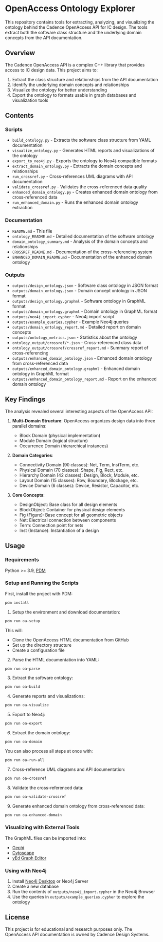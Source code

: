 # OpenAccess Ontology Explorer

This repository contains tools for extracting, analyzing, and visualizing the ontology behind the Cadence OpenAccess API for IC design. The tools extract both the software class structure and the underlying domain concepts from the API documentation.

## Overview

The Cadence OpenAccess API is a complex C++ library that provides access to IC design data. This project aims to:

1. Extract the class structure and relationships from the API documentation
2. Identify the underlying domain concepts and relationships
3. Visualize the ontology for better understanding
4. Export the ontology to formats usable in graph databases and visualization tools

## Contents

### Scripts

- `build_ontology.py` - Extracts the software class structure from YAML documentation
- `visualize_ontology.py` - Generates HTML reports and visualizations of the ontology
- `export_to_neo4j.py` - Exports the ontology to Neo4j-compatible formats
- `extract_domain_ontology.py` - Extracts the domain concepts and relationships
- `run_crossref.py` - Cross-references UML diagrams with API documentation
- `validate_crossref.py` - Validates the cross-referenced data quality
- `enhanced_domain_ontology.py` - Creates enhanced domain ontology from cross-referenced data
- `run_enhanced_domain.py` - Runs the enhanced domain ontology extraction

### Documentation

- `README.md` - This file
- `ontology_README.md` - Detailed documentation of the software ontology
- `domain_ontology_summary.md` - Analysis of the domain concepts and relationships
- `CROSSREF_README.md` - Documentation of the cross-referencing system
- `ENHANCED_DOMAIN_README.md` - Documentation of the enhanced domain ontology

### Outputs

- `outputs/design_ontology.json` - Software class ontology in JSON format
- `outputs/domain_ontology.json` - Domain concept ontology in JSON format
- `outputs/design_ontology.graphml` - Software ontology in GraphML format
- `outputs/domain_ontology.graphml` - Domain ontology in GraphML format
- `outputs/neo4j_import.cypher` - Neo4j import script
- `outputs/example_queries.cypher` - Example Neo4j queries
- `outputs/domain_ontology_report.md` - Detailed report on domain concepts
- `outputs/ontology_metrics.json` - Statistics about the ontology
- `ontology_output/crossref/*.json` - Cross-referenced class data
- `ontology_output/crossref/crossref_report.md` - Summary report of cross-referencing
- `outputs/enhanced_domain_ontology.json` - Enhanced domain ontology from cross-referenced data
- `outputs/enhanced_domain_ontology.graphml` - Enhanced domain ontology in GraphML format
- `outputs/enhanced_domain_ontology_report.md` - Report on the enhanced domain ontology

## Key Findings

The analysis revealed several interesting aspects of the OpenAccess API:

1. **Multi-Domain Structure**: OpenAccess organizes design data into three parallel domains:
   - Block Domain (physical implementation)
   - Module Domain (logical structure)
   - Occurrence Domain (hierarchical instances)

2. **Domain Categories**:
   - Connectivity Domain (90 classes): Net, Term, InstTerm, etc.
   - Physical Domain (70 classes): Shape, Fig, Rect, etc.
   - Hierarchy Domain (42 classes): Design, Block, Module, etc.
   - Layout Domain (15 classes): Row, Boundary, Blockage, etc.
   - Device Domain (6 classes): Device, Resistor, Capacitor, etc.

3. **Core Concepts**:
   - DesignObject: Base class for all design elements
   - BlockObject: Container for physical design elements
   - Fig (Figure): Base concept for all geometric objects
   - Net: Electrical connection between components
   - Term: Connection point for nets
   - Inst (Instance): Instantiation of a design

## Usage

### Requirements

Python >= 3.9, [PDM](https://pdm-project.org/en/latest/)

### Setup and Running the Scripts

First, install the project with PDM:

```bash
pdm install
```

1. Setup the environment and download documentation:
```bash
pdm run oa-setup
```
This will:
- Clone the OpenAccess HTML documentation from GitHub
- Set up the directory structure
- Create a configuration file

2. Parse the HTML documentation into YAML:
```bash
pdm run oa-parse
```

3. Extract the software ontology:
```bash
pdm run oa-build
```

4. Generate reports and visualizations:
```bash
pdm run oa-visualize
```

5. Export to Neo4j:
```bash
pdm run oa-export
```

6. Extract the domain ontology:
```bash
pdm run oa-domain
```

You can also process all steps at once with:
```bash
pdm run oa-run-all
```

7. Cross-reference UML diagrams and API documentation:
```bash
pdm run oa-crossref
```

8. Validate the cross-referenced data:
```bash
pdm run oa-validate-crossref
```

9. Generate enhanced domain ontology from cross-referenced data:
```bash
pdm run oa-enhanced-domain
```

### Visualizing with External Tools

The GraphML files can be imported into:
- [Gephi](https://gephi.org/)
- [Cytoscape](https://cytoscape.org/)
- [yEd Graph Editor](https://www.yworks.com/products/yed)

### Using with Neo4j

1. Install [Neo4j Desktop](https://neo4j.com/download/) or Neo4j Server
2. Create a new database
3. Run the contents of `outputs/neo4j_import.cypher` in the Neo4j Browser
4. Use the queries in `outputs/example_queries.cypher` to explore the ontology

## License

This project is for educational and research purposes only. The OpenAccess API documentation is owned by Cadence Design Systems.
